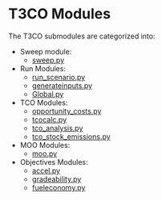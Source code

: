 # T3CO Modules

The T3CO submodules are categorized into:

- Sweep module:
  - [sweep.py](sweep.md)
- Run Modules:
  - [run_scenario.py](run_scenario.md)
  - [generateinputs.py](generateinputs.md)
  - [Global.py](global.md)
- TCO Modules:
  - [opportunity_costs.py](opportunity_cost.md)
  - [tcocalc.py](tcocalc.md)
  - [tco_analysis.py](tco_analysis.md)
  - [tco_stock_emissions.py](tco_stock_emissions.md)
- MOO Modules:
  - [moo.py](moo.md)
- Objectives Modules:
  - [accel.py](accel.md)
  - [gradeability.py](gradeability.md)
  - [fueleconomy.py](fueleconomy.md)
